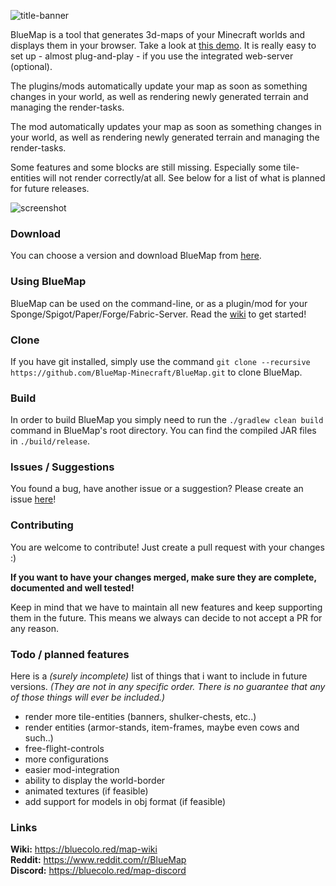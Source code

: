 ![title-banner](https://bluecolored.de/paste/BluemapBanner.png)

BlueMap is a tool that generates 3d-maps of your Minecraft worlds and displays them in your browser. Take a look at [this demo](https://bluecolored.de/bluemap). It is really easy to set up - almost plug-and-play - if you use the integrated web-server (optional).

The plugins/mods automatically update your map as soon as something changes in your world, as well as rendering newly generated terrain and managing the render-tasks.

The mod automatically updates your map as soon as something changes in your world, as well as rendering newly generated terrain and managing the render-tasks.

Some features and some blocks are still missing. Especially some tile-entities will not render correctly/at all. See below for a list of what is planned for future releases.

![screenshot](https://bluecolored.de/paste/BlueMapScreenshot.jpg)

### Download
You can choose a version and download BlueMap from [here](https://github.com/BlueMap-Minecraft/BlueMap/releases).

### Using BlueMap
BlueMap can be used on the command-line, or as a plugin/mod for your Sponge/Spigot/Paper/Forge/Fabric-Server. Read the [wiki](https://github.com/BlueMap-Minecraft/BlueMap/wiki) to get started!

### Clone
If you have git installed, simply use the command `git clone --recursive https://github.com/BlueMap-Minecraft/BlueMap.git` to clone BlueMap.

### Build
In order to build BlueMap you simply need to run the `./gradlew clean build` command in BlueMap's root directory.
You can find the compiled JAR files in `./build/release`.

### Issues / Suggestions
You found a bug, have another issue or a suggestion? Please create an issue [here](https://github.com/BlueMap-Minecraft/BlueMap/issues)!

### Contributing
You are welcome to contribute!
Just create a pull request with your changes :)

**If you want to have your changes merged, make sure they are complete, documented and well tested!**

Keep in mind that we have to maintain all new features and keep supporting them in the future.
This means we always can decide to not accept a PR for any reason.

### Todo / planned features
Here is a *(surely incomplete)* list of things that i want to include in future versions. *(They are not in any specific order. There is no guarantee that any of those things will ever be included.)*

- render more tile-entities (banners, shulker-chests, etc..)
- render entities (armor-stands, item-frames, maybe even cows and such..)
- free-flight-controls
- more configurations
- easier mod-integration
- ability to display the world-border
- animated textures (if feasible)
- add support for models in obj format (if feasible)

### Links
**Wiki:** https://bluecolo.red/map-wiki <br>
**Reddit:** https://www.reddit.com/r/BlueMap <br>
**Discord:** https://bluecolo.red/map-discord <br>
